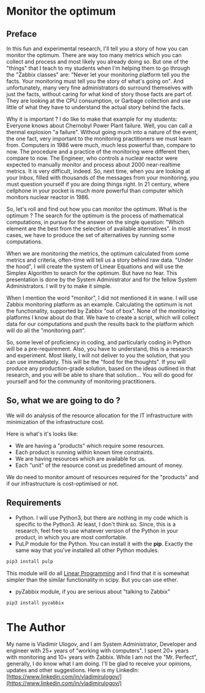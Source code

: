# Monitor the optimum

## Preface

In this fun and experimental research, I'll tell you a story of how you can
monitor the optimum. There are way too many metrics which you can collect and
process and most likely you already doing so. But one of the "things" that
I teach to my students when I'm helping them to go through the "Zabbix classes"
are: "Never let your monitoring platform tell you the facts. Your monitoring
must tell you the story of what's going on". And unfortunately, many very fine
administrators do surround themselves with just the facts, without caring for
what kind of story those facts are part of. They are looking at the CPU
consumption, or Garbage collection and use little of what they have to understand
the actual story behind the facts.

Why it is important ? I do like to make that example for my students: Everyone
knows about Chernobyl Power Plant failure. Well, you can call a thermal explosion
"a failure". Without going much into a nature of the event, the one fact,
very important to the monitoring practitioners we must learn from. Computers in
1986 were much, much less powerful than, compare to now. The procedure and
a practice of the monitoring were different then, compare to now. The Engineer,
who controls a nuclear reactor were expected to manually monitor and process
about 2000 near-realtime metrics. It is very difficult, indeed. So, next time,
when you are looking at your Inbox, filled with thousands of the messages from
your monitoring, you must question yourself if you are doing things right. In
21 century, where cellphone in your pocket is much more powerful than computer
which monitors nuclear reactor in 1986.

So, let's roll and find out how you can monitor the optimum. What is the optimum ?
The search for the optimum is the process of mathematical computations, in pursue
for the answer on the single question: "Which element are the best from the
selection of available alternatives". In most cases, we have to produce the
set of alternatives by running some computations.

When we are monitoring the metrics, the optimum calculated from some metrics and
criteria, often-time will tell us a story behind raw data. "Under the hood",
I will create the system of Linear Equations and will use the Simplex Algorithm
to search for the optimum. But have no fear. This presentation is done by
the System Administrator and for the fellow System Administrators.
I will try to make it simple.

When I mention the word "monitor", I did not mentioned it in wane. I will use
Zabbix monitoring platform as an example. Calculating the optimum is not the
functionality, supported by Zabbix "out of box". None of the monitoring platforms
I know about do that. We have to create a script,  which will collect data for
our computations and push the results back to the  platform which will do all
the "monitoring part".

So, some level of proficiency in coding, and particularly coding in Python will be
a pre-requirement. Also, you have to understand, this is a research and experiment.
Most likely, I will not deliver to you the solution, that you can use immediately.
This will be the "food for the thoughts". If you will produce any production-grade
solution, based on the ideas outlined in that research, and you will be able to
share that solution... You will do good for yourself and for the community of
monitoring practitioners.

## So, what we are going to do ?

We will do analysis of the resource allocation for the IT infrastructure with
minimization of the infrastructure cost.

Here is what's it's looks like:

* We are having a "products" which require some resources.
* Each product is running within known time constraints.
* We are having resources which are available for us.
* Each "unit" of the resource const us predefined amount of money.

We do need to monitor amount of resources required for the "products" and if our
infrastructure is cost-optimised or not.

## Requirements

* Python. I will use Python3, but there are nothing in  my code which is
specific to the Python3. At least, I don't think so. Since, this is a research,
feel free to use whatever version of the Python in your product, in which you are
most comfortable.
* PuLP module for the Python. You can install it with the __pip__. Exactly the
same way that you've installed all other Python modules.
```bash
pip3 install pulp
```
This module will do all [Linear Programming](https://en.wikipedia.org/wiki/Linear_programming) and
I find that it is somewhat simpler than the similar functionality in scipy.
But you can use ether.
* pyZabbix module, if you are serious about "talking to Zabbix"
```bash
pip3 install pyzabbix
```

# The Author

My name is Vladimir Ulogov, and I am System Administrator, Developer and engineer
with 25+ years of "working with computers". I spent 20+ years with monitoring
and 10+ years with Zabbix. While I am not the "Mr. Perfect", generally, I do know
what I am doing. I'll be glad to receive your opinions, updates and other
suggestions. Here is my LinkedIn: [https://www.linkedin.com/in/vladimirulogov/](https://www.linkedin.com/in/vladimirulogov/)
